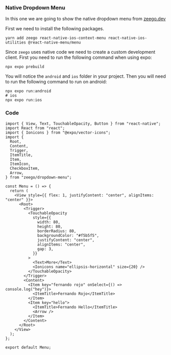 ### Native Dropdown Menu

In this one we are going to show the native dropdown menu from [zeego.dev](https://zeego.dev/components/dropdown-menu)

First we need to install the following packages.

```shell
yarn add zeego react-native-ios-context-menu react-native-ios-utilities @react-native-menu/menu
```

Since `zeego` uses native code we need to create a custom development client. First you need to run the following command when using expo:

```shell
npx expo prebuild
```

You will notice the `android` and `ios` folder in your project. Then you will need to run the following command to run on android:

```shell
npx expo run:android
# ios
npx expo run:ios
```

### Code

```tsx
import { View, Text, TouchableOpacity, Button } from "react-native";
import React from "react";
import { Ionicons } from "@expo/vector-icons";
import {
  Root,
  Content,
  Trigger,
  ItemTitle,
  Item,
  ItemIcon,
  CheckboxItem,
  Arrow,
} from "zeego/dropdown-menu";

const Menu = () => {
  return (
    <View style={{ flex: 1, justifyContent: "center", alignItems: "center" }}>
      <Root>
        <Trigger>
          <TouchableOpacity
            style={{
              width: 80,
              height: 80,
              borderRadius: 80,
              backgroundColor: "#f5b5f5",
              justifyContent: "center",
              alignItems: "center",
              gap: 3,
            }}
          >
            <Text>More</Text>
            <Ionicons name="ellipsis-horizontal" size={20} />
          </TouchableOpacity>
        </Trigger>
        <Content>
          <Item key="fernando rojo" onSelect={() => console.log("hey")}>
            <ItemTitle>Fernando Rojo</ItemTitle>
          </Item>
          <Item key="hello">
            <ItemTitle>Fernando Hello</ItemTitle>
            <Arrow />
          </Item>
        </Content>
      </Root>
    </View>
  );
};

export default Menu;
```
